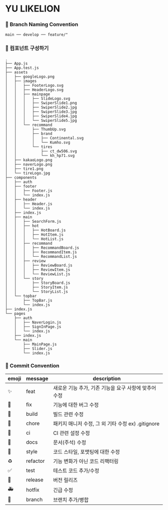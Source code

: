 # YU LIKELION

### 📌 Branch Naming Convention

```
main ── develop ── feature/"
```

### 📌 컴포넌트 구성하기

```
.
├── App.js
├── App.test.js
├── assets
│   ├── googleLogo.png
│   ├── images
│   │   ├── FooterLogo.svg
│   │   ├── HeaderLogo.svg
│   │   ├── mainpage
│   │   │   ├── SlideLogo.svg
│   │   │   ├── SwiperSlide1.png
│   │   │   ├── SwiperSlide2.jpg
│   │   │   ├── SwiperSlide3.jpg
│   │   │   ├── SwiperSlide4.jpg
│   │   │   └── SwiperSlide5.jpg
│   │   └── recommand
│   │       ├── ThumbUp.svg
│   │       ├── brand
│   │       │   ├── Continental.svg
│   │       │   └── Kumho.svg
│   │       └── tires
│   │           ├── ct_dw506.svg
│   │           └── kh_hp71.svg
│   ├── kakaoLogo.png
│   ├── naverLogo.png
│   ├── tire1.png
│   └── tireLogo.jpg
├── components
│   ├── auth
│   ├── footer
│   │   ├── Footer.js
│   │   └── index.js
│   ├── header
│   │   ├── Header.js
│   │   └── index.js
│   ├── index.js
│   ├── main
│   │   ├── SearchForm.js
│   │   ├── hot
│   │   │   ├── HotBoard.js
│   │   │   ├── HotItem.js
│   │   │   └── HotList.js
│   │   ├── recommand
│   │   │   ├── RecommandBoard.js
│   │   │   ├── RecommandItem.js
│   │   │   └── RecommandList.js
│   │   ├── review
│   │   │   ├── ReviewBoard.js
│   │   │   ├── ReviewItem.js
│   │   │   └── ReviewList.js
│   │   └── story
│   │       ├── StoryBoard.js
│   │       ├── StoryItem.js
│   │       └── StoryList.js
│   └── topbar
│       ├── TopBar.js
│       └── index.js
├── index.js
└── pages
    ├── auth
    │   ├── NaverLogin.js
    │   ├── SignInPage.js
    │   └── index.js
    ├── index.js
    └── main
        ├── MainPage.js
        ├── Slider.js
        └── index.js
```

### 📌 Commit Convention

| emoji                       | message  | description                                           |
| --------------------------- | -------- | ----------------------------------------------------- |
| :sparkles:                  | feat     | 새로운 기능 추가, 기존 기능을 요구 사항에 맞추어 수정 |
| :bug:                       | fix      | 기능에 대한 버그 수정                                 |
| :green_heart:               | build    | 빌드 관련 수정                                        |
| :pushpin:                   | chore    | 패키지 매니저 수정, 그 외 기타 수정 ex) .gitignore    |
| :construction_worker:       | ci       | CI 관련 설정 수정                                     |
| :closed_book:               | docs     | 문서(주석) 수정                                       |
| :art:                       | style    | 코드 스타일, 포맷팅에 대한 수정                       |
| :recycle:                   | refactor | 기능 변화가 아닌 코드 리팩터링                        |
| :white_check_mark:          | test     | 테스트 코드 추가/수정                                 |
| :bookmark:                  | release  | 버전 릴리즈                                           |
| :ambulance:                 | hotfix   | 긴급 수정                                             |
| :twisted_rightwards_arrows: | branch   | 브랜치 추가/병합                                      |
